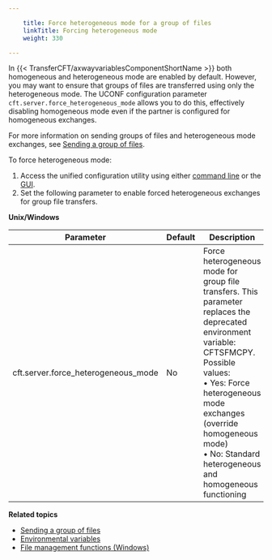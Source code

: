 ```yaml
---

    title: Force heterogeneous mode for a group of files
    linkTitle: Forcing heterogeneous mode
    weight: 330

---
```

In {{< TransferCFT/axwayvariablesComponentShortName  >}} both homogeneous and heterogeneous mode are enabled by default. However, you may want to ensure that groups of files are transferred using only the heterogeneous mode. The UCONF configuration parameter<span class="code">` cft.server.force_heterogeneous_mode`</span> allows you to do this, effectively disabling homogeneous mode even if the partner is configured for homogeneous exchanges.

For more information on sending groups of files and heterogeneous mode exchanges, see [Sending a group of files](../../../concepts/using_the_send_command/send_group_of_files_cl).

To force heterogeneous mode:

1. Access the unified configuration utility using either [command line](../uconf_w_cftutil) or the [GUI](../uconf_interface_actions).
1. Set the following parameter to enable forced heterogeneous exchanges for group file transfers.

********Unix/Windows********


| Parameter  | Default  | Description  |
| --- | --- | --- |
| cft.server.force_heterogeneous_mode  | No  | Force heterogeneous mode for group file transfers. This parameter replaces the deprecated environment variable: CFTSFMCPY.<br/> Possible values:<br/> • Yes: Force heterogeneous mode exchanges (override homogeneous mode)<br/> • No: Standard heterogeneous and homogeneous functioning |


****Related topics****

- [Sending a group of files](../../../concepts/using_the_send_command/send_group_of_files_cl)
- [Environmental variables](../../../cft_intro_install/windows_install_start_here/windows_install_start_here/specific_system_functions/env_variables_and_specific_parms)
- [File management functions (Windows)](../../../cft_intro_install/windows_install_start_here/windows_install_start_here/specific_system_functions/file_management_functions)
